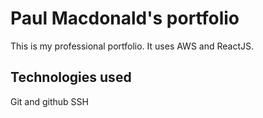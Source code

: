 # Paul Macdonald's portfolio

This is my professional portfolio. It uses AWS and ReactJS.

## Technologies used

Git and github
SSH

